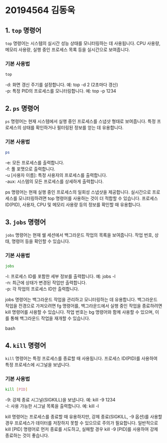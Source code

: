 # 20194564 김동욱



## 1. `top` 명령어

`top` 명령어는 시스템의 실시간 성능 상태를 모니터링하는 데 사용됩니다. CPU 사용량, 메모리 사용량, 실행 중인 프로세스 목록 등을 실시간으로 보여줍니다.

### 기본 사용법
```bash
top
```
-d: 화면 갱신 주기를 설정합니다. 예: top -d 2 (2초마다 갱신)   
-p: 특정 PID의 프로세스를 모니터링합니다. 예: top -p 1234   

## 2. `ps` 명령어

`ps` 명령어는 현재 시스템에서 실행 중인 프로세스를 스냅샷 형태로 보여줍니다. 특정 프로세스의 상태를 확인하거나 필터링된 정보를 얻는 데 유용합니다.

### 기본 사용법
```bash
ps
```
-e: 모든 프로세스를 출력합니다.   
-f: 풀 포맷으로 출력합니다.   
-u [사용자 이름]: 특정 사용자의 프로세스를 출력합니다.   
-aux: 시스템의 모든 프로세스를 상세하게 출력합니다.   

ps 명령어는 현재 실행 중인 프로세스의 일회성 스냅샷을 제공합니다. 실시간으로 프로세스를 모니터링하려면 top 명령어를 사용하는 것이 더 적합할 수 있습니다. 프로세스 ID(PID), 사용자, CPU 및 메모리 사용량 등의 정보를 확인할 때 유용합니다.


## 3. `jobs` 명령어

`jobs` 명령어는 현재 쉘 세션에서 백그라운드 작업의 목록을 보여줍니다. 작업 번호, 상태, 명령어 등을 확인할 수 있습니다.

### 기본 사용법
```bash
jobs
```
-l: 프로세스 ID를 포함한 세부 정보를 출력합니다. 예: jobs -l   
-n: 최근에 상태가 변경된 작업만 출력합니다.    
-p: 각 작업의 프로세스 ID만 출력합니다.   

jobs 명령어는 백그라운드 작업을 관리하고 모니터링하는 데 유용합니다. 백그라운드 작업을 전경으로 가져오려면 fg 명령어를, 백그라운드에서 실행 중인 작업을 종료하려면 kill 명령어를 사용할 수 있습니다. 작업 번호는 bg 명령어와 함께 사용할 수 있으며, 이를 통해 백그라운드 작업을 재개할 수 있습니다.

bash


## 4. `kill` 명령어

`kill` 명령어는 특정 프로세스를 종료할 때 사용됩니다. 프로세스 ID(PID)를 사용하여 특정 프로세스에 시그널을 보냅니다.

### 기본 사용법
```bash
kill [PID]
```
-9: 강제 종료 시그널(SIGKILL)을 보냅니다. 예: kill -9 1234   
-l: 사용 가능한 시그널 목록을 출력합니다. 예: kill -l   

kill 명령어는 프로세스를 종료할 때 유용하지만, 강제 종료(SIGKILL, -9 옵션)를 사용할 경우 프로세스가 데이터를 저장하지 못할 수 있으므로 주의가 필요합니다. 일반적으로 kill [PID] 명령어로 먼저 종료를 시도하고, 실패할 경우 kill -9 [PID]를 사용하여 강제 종료하는 것이 좋습니다.

